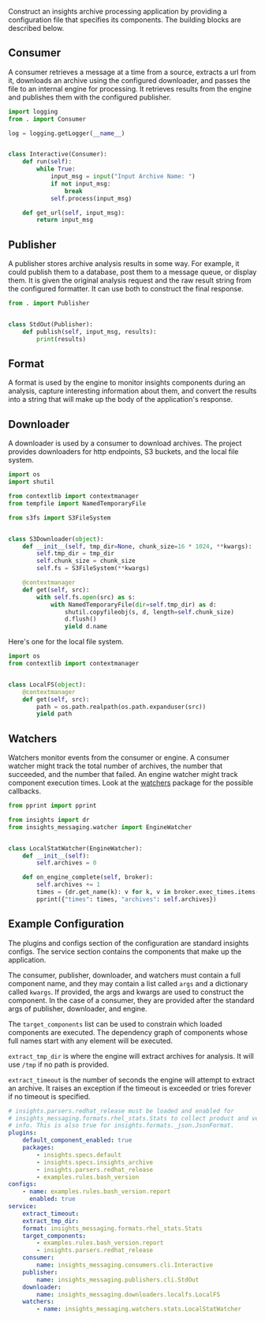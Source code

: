 Construct an insights archive processing application by providing a
configuration file that specifies its components. The building blocks
are described below.

Consumer
--------
A consumer retrieves a message at a time from a source, extracts a url from it,
downloads an archive using the configured downloader, and passes the file to an
internal engine for processing.  It retrieves results from the engine and
publishes them with the configured publisher.
```python
import logging
from . import Consumer

log = logging.getLogger(__name__)


class Interactive(Consumer):
    def run(self):
        while True:
            input_msg = input("Input Archive Name: ")
            if not input_msg:
                break
            self.process(input_msg)

    def get_url(self, input_msg):
        return input_msg
```

Publisher
---------
A publisher stores archive analysis results in some way. For example, it could
publish them to a database, post them to a message queue, or display them. It is
given the original analysis request and the raw result string from the configured
formatter. It can use both to construct the final response.
```python
from . import Publisher


class StdOut(Publisher):
    def publish(self, input_msg, results):
        print(results)
```

Format
------
A format is used by the engine to monitor insights components during an analysis,
capture interesting information about them, and convert the results into a string
that will make up the body of the application's response.

Downloader
----------
A downloader is used by a consumer to download archives. The project provides
downloaders for http endpoints, S3 buckets, and the local file system.
```python
import os
import shutil

from contextlib import contextmanager
from tempfile import NamedTemporaryFile

from s3fs import S3FileSystem


class S3Downloader(object):
    def __init__(self, tmp_dir=None, chunk_size=16 * 1024, **kwargs):
        self.tmp_dir = tmp_dir
        self.chunk_size = chunk_size
        self.fs = S3FileSystem(**kwargs)

    @contextmanager
    def get(self, src):
        with self.fs.open(src) as s:
            with NamedTemporaryFile(dir=self.tmp_dir) as d:
                shutil.copyfileobj(s, d, length=self.chunk_size)
                d.flush()
                yield d.name
```

Here's one for the local file system.
```python
import os
from contextlib import contextmanager


class LocalFS(object):
    @contextmanager
    def get(self, src):
        path = os.path.realpath(os.path.expanduser(src))
        yield path
```

Watchers
--------
Watchers monitor events from the consumer or engine. A consumer watcher might track
the total number of archives, the number that succeeded, and the number that failed.
An engine watcher might track component execution times. Look at the [watchers](https://github.com/csams/insights-core-messaging/blob/master/insights_messaging/watchers/__init__.py)
package for the possible callbacks.
```python
from pprint import pprint

from insights import dr
from insights_messaging.watcher import EngineWatcher


class LocalStatWatcher(EngineWatcher):
    def __init__(self):
        self.archives = 0

    def on_engine_complete(self, broker):
        self.archives += 1
        times = {dr.get_name(k): v for k, v in broker.exec_times.items() if k in broker}
        pprint({"times": times, "archives": self.archives})
```

Example Configuration
---------------------
The plugins and configs section of the configuration are standard insights
configs. The service section contains the components that make up the
application.

The consumer, publisher, downloader, and watchers must contain a full component
name, and they may contain a list called `args` and a dictionary called
`kwargs`. If provided, the args and kwargs are used to construct the component.
In the case of a consumer, they are provided after the standard args of
publisher, downloader, and engine.

The `target_components` list can be used to constrain which loaded components
are executed. The dependency graph of components whose full names start with
any element will be executed.

`extract_tmp_dir` is where the engine will extract archives for analysis. It
will use `/tmp` if no path is provided.

`extract_timeout` is the number of seconds the engine will attempt to extract
an archive. It raises an exception if the timeout is exceeded or tries forever
if no timeout is specified.

```yaml
# insights.parsers.redhat_release must be loaded and enabled for 
# insights_messaging.formats.rhel_stats.Stats to collect product and version
# info. This is also true for insights.formats._json.JsonFormat.
plugins:
    default_component_enabled: true
    packages:
        - insights.specs.default
        - insights.specs.insights_archive
        - insights.parsers.redhat_release
        - examples.rules.bash_version
configs:
    - name: examples.rules.bash_version.report
      enabled: true
service:
    extract_timeout:
    extract_tmp_dir:
    format: insights_messaging.formats.rhel_stats.Stats
    target_components:
        - examples.rules.bash_version.report
        - insights.parsers.redhat_release
    consumer:
        name: insights_messaging.consumers.cli.Interactive
    publisher:
        name: insights_messaging.publishers.cli.StdOut
    downloader:
        name: insights_messaging.downloaders.localfs.LocalFS
    watchers:
        - name: insights_messaging.watchers.stats.LocalStatWatcher
```
